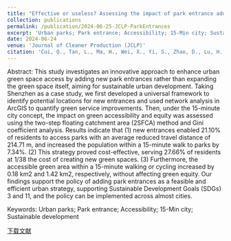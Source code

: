 ```yaml
---
title: "Effective or useless? Assessing the impact of park entrance addition policy on green space services from the 15-min city perspective"
collection: publications
permalink: /publication/2024-06-25-JCLP-ParkEntrances
excerpt: 'Urban parks; Park entrance; Accessibility; 15-Min city; Sustainable development'
date: 2024-06-24
venue: 'Journal of Cleaner Production (JCLP)'
citation: 'Cui, Q., Tan, L., Ma, H., Wei, X., Yi, S., Zhao, D., Lu, H., Lin, P., 2024. Effective or useless? Assessing the impact of park entrance addition policy on green space services from the 15-minute city perspective. Journal of Cleaner Production 142951. https://doi.org/10.1016/j.jclepro.2024.142951'
---
```

Abstract: This study investigates an innovative approach to enhance urban green space access by adding new park entrances rather than expanding the green space itself, aiming for sustainable urban development. Taking Shenzhen as a case study, we first developed a universal framework to identify potential locations for new entrances and used network analysis in ArcGIS to quantify green service improvements. Then, under the 15-minute city concept, the impact on green accessibility and equity was assessed using the two-step floating catchment area (2SFCA) method and Gini coefficient analysis. Results indicate that (1) new entrances enabled 21.10% of residents to access parks with an average reduced travel distance of 214.71 m, and increased the population within a 15-minute walk to parks by 7.34%. (2) This strategy proved cost-effective, serving 27.66% of residents at 1/38 the cost of creating new green spaces. (3) Furthermore, the accessible green area within a 15-minute walking or cycling increased by 0.18 km2 and 1.42 km2, respectively, without affecting green equity. Our findings support the policy of adding park entrances as a feasible and efficient urban strategy, supporting Sustainable Development Goals (SDGs) 3 and 11, and the policy can be implemented across almost cities.

Keywords: Urban parks; Park entrance; Accessibility; 15-Min city; Sustainable development

[下载文献](https://doi.org/10.1016/j.jclepro.2024.142951)
